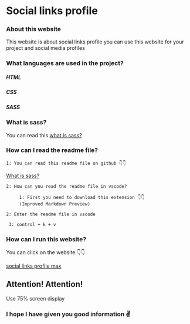 # Social links profile

### About this website

This website is about social links profile you can use this website for your project and social media profiles

### What languages ​​are used in the project?

##### HTML

##### CSS

##### SASS

### What is sass?

You can read this [what is sass?](https://github.com/MaxRichard2007/what-is-sass)

### How can I read the readme file?

    1: You can read this readme file on github 👇👇

[What is sass?](https://github.com/MaxRichard2007/what-is-sass)

    2: How can you read the readme file in vscode?

         1: First you need to download this extension 👇👇
         (Improved Markdown Preview)

    2: Enter the readme file in vscode

     3: control + k + v

### How can I run this website?

You can click on the website 👇👇

[social links profile max](https://sociallinksprofilemax.netlify.app/)

## Attention! Attention!

Use 75% screen display

### I hope I have given you good information ✌️

